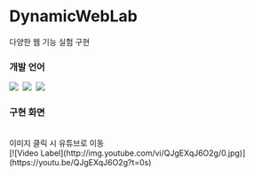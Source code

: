 # DynamicWebLab
다양한 웹 기능 실험 구현

### 개발 언어

<div>
<img src= "https://img.shields.io/badge/HTML-239120?style=for-the-badge&logo=html5&logoColor=white" />&nbsp
<img src= "https://img.shields.io/badge/CSS-239120?&style=for-the-badge&logo=css3&logoColor=white" />&nbsp
<img src= "https://img.shields.io/badge/JavaScript-F7DF1E?style=for-the-badge&logo=JavaScript&logoColor=white" />&nbsp
</div>

### 구현 화면
<br>
이미지 클릭 시 유튜브로 이동
<br>
[![Video Label](http://img.youtube.com/vi/QJgEXqJ6O2g/0.jpg)](https://youtu.be/QJgEXqJ6O2g?t=0s)




